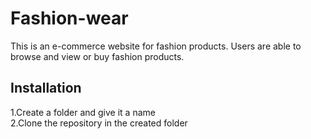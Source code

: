 # Fashion-wear
This is an e-commerce website for fashion products. Users are able to browse and view or buy fashion products.
## Installation
1.Create a folder and give it a name <br>
2.Clone the repository in the created folder
